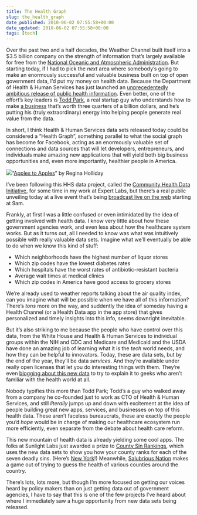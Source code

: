 ```yaml
---
title: The Health Graph
slug: the_health_graph
date_published: 2010-06-02 07:55:58+00:00
date_updated: 2010-06-02 07:55:58+00:00
tags: [tech]
---
```

Over the past two and a half decades, the Weather Channel built itself into a $3.5 billion company on the strength of information that’s largely available for free from the [National Oceanic and Atmospheric Administration](http://www.noaa.gov/). But starting today, if I had to pick the *next* area where somebody’s going to make an enormously successful and valuable business built on top of open government data, I’d put my money on health data. Because the Department of Health & Human Services has just launched an [unprecedentedly ambitious release of public health information](http://www.hhs.gov/open/discussion/chdi.html). Even better, one of the effort’s key leaders is [Todd Park](http://www.hhs.gov/open/discussion/todd_park_bio.html), a real startup guy who understands how to make [a business](http://www.athenahealth.com/) that’s worth three quarters of a billion dollars, and he’s putting his (truly extraordinary) energy into helping people generate real value from the data.

In short, I think Health & Human Services data sets released today could be considered a “Health Graph”, something parallel to what the social graph has become for Facebook, acting as an enormously valuable set of connections and data sources that will let developers, entrepreneurs, and individuals make amazing new applications that will yield both big business opportunities and, even more importantly, healthier people in America.

![](https://farm5.static.flickr.com/4018/4616051380_88954361e5.jpg)“[Apples to Apples](http://reginaholliday.blogspot.com/2010/05/to-apples-by-regina-holliday.html)” by Regina Holliday

I’ve been following this HHS data project, called the [Community Health Data Initiative](http://www.cdc.gov/nchs/data_access/chdi.htm), for some time in my work at Expert Labs, but there’s a real public unveiling today at a live event that’s being [broadcast live on the web](http://videocast.nih.gov/summary.asp?live=9347) starting at 9am.  

Frankly, at first I was a little confused or even intimidated by the idea of getting involved with health data. I know very little about how these government agencies work, and even less about how the healthcare system works. But as it turns out, all I needed to know was what was intuitively possible with really valuable data sets. Imagine what we’ll eventually be able to do when we know this kind of stuff:
 
 * Which neighborhoods have the highest number of liquor stores  
 * Which zip codes have the lowest diabetes rates  
 * Which hospitals have the worst rates of antibiotic-resistant bacteria  
 * Average wait times at medical clinics  
 * Which zip codes in America have good access to grocery stores  

We’re already used to weather reports talking about the air quality index, can you imagine what will be possible when we have all of this information? There’s *tons* more on the way, and suddently the idea of someday having a Health Channel (or a Health Data app in the app store) that gives personalized and timely insights into this info, seems downright inevitable.  

But it’s also striking to me because the people who have control over this data, from the White House and Health & Human Services to individual groups within the NIH and CDC and Medicare and Medicaid and the USDA have done an amazing job of learning what it is the *tech* world needs, and how they can be helpful to innovators. Today, these are data sets, but by the end of the year, they’ll be data *services*. And they’re available under really open licenses that let you do interesting things with them. They’re even [blogging about this new data](http://www.hhs.gov/open/discussion/chdi.html) to try to explain it to geeks who aren’t familiar with the health world at all.  

Nobody typifies this more than Todd Park; Todd’s a guy who walked away from a company he co-founded just to work as CTO of Health & Human Services, and still *literally* jumps up and down with excitement at the idea of people building great new apps, services, and businesses on top of this health data. These aren’t faceless bureaucrats, these are exactly the people you’d *hope* would be in charge of making our healthcare ecosystem run more efficiently, even separate from the debate about health care reform.  

This new mountain of health data is already yielding some cool apps. The folks at Sunlight Labs just awarded a prize to [County Sin Rankings](http://countysinrankings.org/), which uses the new data sets to show you how your county ranks for each of the seven deadly sins. (Here’s [New York](http://countysinrankings.org/ny/new-york)!) Meanwhile, [Salubrious Nation](http://www.salubriousnation.com/) makes a game out of trying to guess the health of various counties around the country.  

There’s lots, lots more, but though I’m more focused on getting our voices heard by policy makers than on just getting data out of government agencies, I have to say that this is one of the few projects I’ve heard about where I immediately saw a huge opportunity from new data sets being released.
